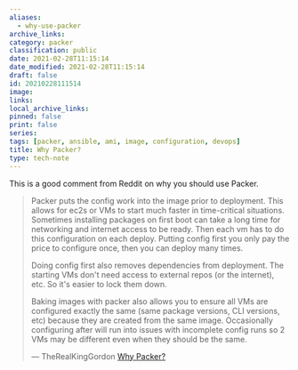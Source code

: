 ```yaml
---
aliases:
  - why-use-packer
archive_links: 
category: packer
classification: public
date: 2021-02-28T11:15:14
date_modified: 2021-02-28T11:15:14
draft: false
id: 20210228111514
image: 
links: 
local_archive_links: 
pinned: false
print: false
series: 
tags: [packer, ansible, ami, image, configuration, devops]
title: Why Packer?
type: tech-note
---
```


This is a good comment from Reddit on why you should use Packer.

> Packer puts the config work into the image prior to deployment. This allows for ec2s or VMs to start much faster in time-critical situations. Sometimes installing packages on first boot can take a long time for networking and internet access to be ready. Then each vm has to do this configuration on each deploy. Putting config first you only pay the price to configure once, then you can deploy many times.
>
> Doing config first also removes dependencies from deployment. The starting VMs don't need access to external repos (or the internet), etc. So it's easier to lock them down.
>
> Baking images with packer also allows you to ensure all VMs are configured exactly the same (same package versions, CLI versions, etc) because they are created from the same image. Occasionally configuring after will run into issues with incomplete config runs so 2 VMs may be different even when they should be the same.
>
> — TheRealKingGordon [Why Packer?](https://www.reddit.com/r/devops/comments/ko3cwq/why_packer/gho2u06?utm_source=share&utm_medium=web2x&context=3)

